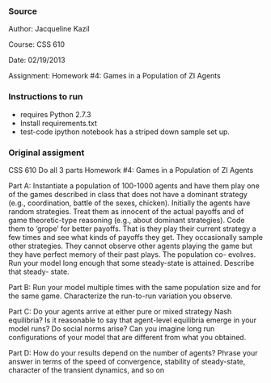 ### Source

Author: Jacqueline Kazil

Course: CSS 610  

Date: 02/19/2013  

Assignment: Homework #4: Games in a Population of ZI Agents

### Instructions to run
* requires Python 2.7.3
* Install requirements.txt
* test-code ipython notebook has a striped down sample set up.

### Original assigment
CSS 610
Do all 3 parts
Homework #4: Games in a Population of ZI Agents

Part A: Instantiate a population of 100-1000 agents and have them play one of the games described in class that does not have a dominant strategy (e.g., coordination, battle of the sexes, chicken). Initially the agents have random strategies. Treat them as innocent of the actual payoffs and of game theoretic-type reasoning (e.g., about dominant strategies). Code them to ‘grope’ for better payoffs. That is they play their current strategy a few times and see what kinds of payoffs they get. They occasionally sample other strategies. They cannot observe other agents playing the game but they have perfect memory of their past plays. The population co- evolves. Run your model long enough that some steady-state is attained. Describe that steady- state.

Part B: Run your model multiple times with the same population size and for the same game. Characterize the run-to-run variation you observe.

Part C: Do your agents arrive at either pure or mixed strategy Nash equilibria? Is it reasonable to say that agent-level equilibria emerge in your model runs? Do social norms arise? Can you imagine long run configurations of your model that are different from what you obtained.

Part D: How do your results depend on the number of agents? Phrase your answer in terms of the speed of convergence, stability of steady-state, character of the transient dynamics, and so on